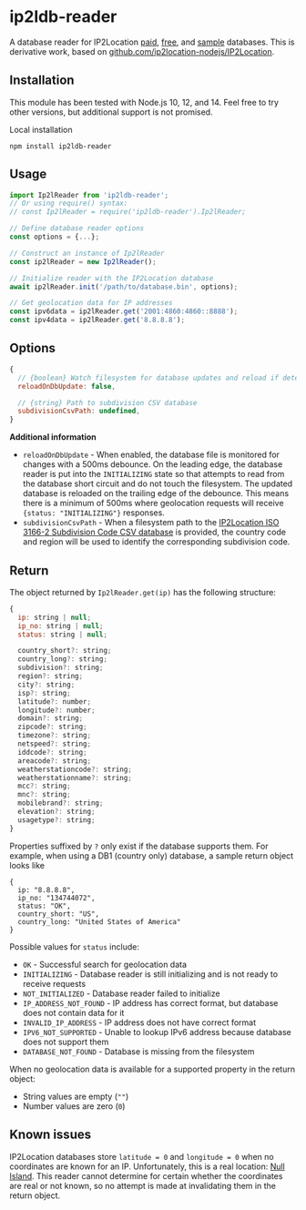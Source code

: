 # ip2ldb-reader

A database reader for IP2Location [paid](https://www.ip2location.com/database), [free](https://lite.ip2location.com/database), and [sample](https://www.ip2location.com/development-libraries) databases. This is derivative work, based on [github.com/ip2location-nodejs/IP2Location](https://github.com/ip2location-nodejs/IP2Location).

## Installation

This module has been tested with Node.js 10, 12, and 14. Feel free to try other versions, but additional support is not promised.

Local installation

```
npm install ip2ldb-reader
```

## Usage

```JavaScript
import Ip2lReader from 'ip2ldb-reader';
// Or using require() syntax:
// const Ip2lReader = require('ip2ldb-reader').Ip2lReader;

// Define database reader options
const options = {...};

// Construct an instance of Ip2lReader
const ip2lReader = new Ip2lReader();

// Initialize reader with the IP2Location database
await ip2lReader.init('/path/to/database.bin', options);

// Get geolocation data for IP addresses
const ipv6data = ip2lReader.get('2001:4860:4860::8888');
const ipv4data = ip2lReader.get('8.8.8.8');
```

## Options

```JavaScript
{
  // {boolean} Watch filesystem for database updates and reload if detected
  reloadOnDbUpdate: false,

  // {string} Path to subdivision CSV database
  subdivisionCsvPath: undefined,
}
```

**Additional information**

- `reloadOnDbUpdate` - When enabled, the database file is monitored for changes with a 500ms debounce. On the leading edge, the database reader is put into the `INITIALIZING` state so that attempts to read from the database short circuit and do not touch the filesystem. The updated database is reloaded on the trailing edge of the debounce. This means there is a minimum of 500ms where geolocation requests will receive `{status: "INITIALIZING"}` responses.
- `subdivisionCsvPath` - When a filesystem path to the [IP2Location ISO 3166-2 Subdivision Code CSV database](https://www.ip2location.com/free/iso3166-2) is provided, the country code and region will be used to identify the corresponding subdivision code.

## Return

The object returned by `Ip2lReader.get(ip)` has the following structure:

```JavaScript
{
  ip: string | null;
  ip_no: string | null;
  status: string | null;

  country_short?: string;
  country_long?: string;
  subdivision?: string;
  region?: string;
  city?: string;
  isp?: string;
  latitude?: number;
  longitude?: number;
  domain?: string;
  zipcode?: string;
  timezone?: string;
  netspeed?: string;
  iddcode?: string;
  areacode?: string;
  weatherstationcode?: string;
  weatherstationname?: string;
  mcc?: string;
  mnc?: string;
  mobilebrand?: string;
  elevation?: string;
  usagetype?: string;
}
```

Properties suffixed by `?` only exist if the database supports them. For example, when using a DB1 (country only) database, a sample return object looks like

```
{
  ip: "8.8.8.8",
  ip_no: "134744072",
  status: "OK",
  country_short: "US",
  country_long: "United States of America"
}
```

Possible values for `status` include:

- `OK` - Successful search for geolocation data
- `INITIALIZING` - Database reader is still initializing and is not ready to receive requests
- `NOT_INITIALIZED` - Database reader failed to initialize
- `IP_ADDRESS_NOT_FOUND` - IP address has correct format, but database does not contain data for it
- `INVALID_IP_ADDRESS` - IP address does not have correct format
- `IPV6_NOT_SUPPORTED` - Unable to lookup IPv6 address because database does not support them
- `DATABASE_NOT_FOUND` - Database is missing from the filesystem

When no geolocation data is available for a supported property in the return object:

- String values are empty (`""`)
- Number values are zero (`0`)

## Known issues

IP2Location databases store `latitude = 0` and `longitude = 0` when no coordinates are known for an IP. Unfortunately, this is a real location: [Null Island](https://en.wikipedia.org/wiki/Null_Island). This reader cannot determine for certain whether the coordinates are real or not known, so no attempt is made at invalidating them in the return object.
